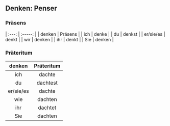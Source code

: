 ## Denken: Penser



### Präsens



| :---: | :-----: | 
| denken | Präsens  |
| ich  | denke | 
| du   | denkst | 
| er/sie/es  | denkt | 
| wir | denken | 
| ihr | denkt | 
| Sie | denken |


### Präteritum
| denken | Präteritum|
| :---: | :---: |
| ich | dachte | 
| du  | dachtest | 
| er/sie/es | dachte | 
| wie | dachten |
| ihr | dachtet | 
| Sie | dachten | 

